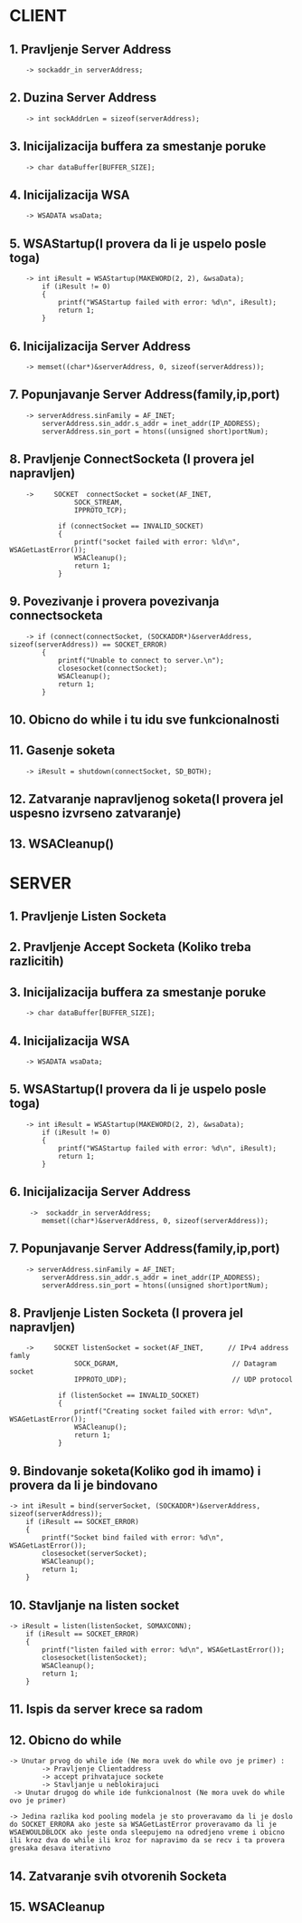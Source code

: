 # CLIENT

## 1. Pravljenje Server Address 
        -> sockaddr_in serverAddress;

## 2. Duzina Server Address
        -> int sockAddrLen = sizeof(serverAddress); 

## 3. Inicijalizacija buffera za smestanje poruke
        -> char dataBuffer[BUFFER_SIZE];
    
## 4. Inicijalizacija WSA
        -> WSADATA wsaData;
    
## 5. WSAStartup(I provera da li je uspelo posle toga)
        -> int iResult = WSAStartup(MAKEWORD(2, 2), &wsaData);
            if (iResult != 0)
            {
                printf("WSAStartup failed with error: %d\n", iResult);
                return 1;
            }

## 6. Inicijalizacija Server Address
        -> memset((char*)&serverAddress, 0, sizeof(serverAddress));
    
## 7. Popunjavanje Server Address(family,ip,port)
        -> serverAddress.sinFamily = AF_INET;
            serverAddress.sin_addr.s_addr = inet_addr(IP_ADDRESS);
            serverAddress.sin_port = htons((unsigned short)portNum);

## 8. Pravljenje ConnectSocketa (I provera jel napravljen)
        ->     SOCKET  connectSocket = socket(AF_INET,
                    SOCK_STREAM,
                    IPPROTO_TCP);

                if (connectSocket == INVALID_SOCKET)
                {
                    printf("socket failed with error: %ld\n", WSAGetLastError());
                    WSACleanup();
                    return 1;
                }
    
## 9. Povezivanje i provera povezivanja connectsocketa
        -> if (connect(connectSocket, (SOCKADDR*)&serverAddress, sizeof(serverAddress)) == SOCKET_ERROR)
            {
                printf("Unable to connect to server.\n");
                closesocket(connectSocket);
                WSACleanup();
                return 1;
            }

## 10. Obicno do while i tu idu sve funkcionalnosti

## 11. Gasenje soketa 
        -> iResult = shutdown(connectSocket, SD_BOTH);

## 12. Zatvaranje napravljenog soketa(I provera jel uspesno izvrseno zatvaranje)

## 13. WSACleanup()


# SERVER

## 1. Pravljenje Listen Socketa 

## 2. Pravljenje Accept Socketa (Koliko treba razlicitih)

## 3. Inicijalizacija buffera za smestanje poruke
        -> char dataBuffer[BUFFER_SIZE];
    
## 4. Inicijalizacija WSA
        -> WSADATA wsaData;
    
## 5. WSAStartup(I provera da li je uspelo posle toga)
        -> int iResult = WSAStartup(MAKEWORD(2, 2), &wsaData);
            if (iResult != 0)
            {
                printf("WSAStartup failed with error: %d\n", iResult);
                return 1;
            }

## 6. Inicijalizacija Server Address
         ->  sockaddr_in serverAddress;
            memset((char*)&serverAddress, 0, sizeof(serverAddress));
    
## 7. Popunjavanje Server Address(family,ip,port)
        -> serverAddress.sinFamily = AF_INET;
            serverAddress.sin_addr.s_addr = inet_addr(IP_ADDRESS);
            serverAddress.sin_port = htons((unsigned short)portNum);

## 8. Pravljenje Listen Socketa (I provera jel napravljen)
        ->     SOCKET listenSocket = socket(AF_INET,      // IPv4 address famly
                    SOCK_DGRAM,                            // Datagram socket
                    IPPROTO_UDP);                          // UDP protocol

                if (listenSocket == INVALID_SOCKET)
                {
                    printf("Creating socket failed with error: %d\n", WSAGetLastError());
                    WSACleanup();
                    return 1;
                }

## 9. Bindovanje soketa(Koliko god ih imamo) i provera da li je bindovano
    -> int iResult = bind(serverSocket, (SOCKADDR*)&serverAddress, sizeof(serverAddress));
        if (iResult == SOCKET_ERROR)
        {
            printf("Socket bind failed with error: %d\n", WSAGetLastError());
            closesocket(serverSocket);
            WSACleanup();
            return 1;
        }

## 10. Stavljanje na listen socket 
    -> iResult = listen(listenSocket, SOMAXCONN);
        if (iResult == SOCKET_ERROR)
        {
            printf("listen failed with error: %d\n", WSAGetLastError());
            closesocket(listenSocket);
            WSACleanup();
            return 1;
        }

## 11. Ispis da server krece sa radom

## 12. Obicno do while 
    -> Unutar prvog do while ide (Ne mora uvek do while ovo je primer) :
            -> Pravljenje Clientaddress 
            -> accept prihvatajuce sockete
            -> Stavljanje u neblokirajuci
     -> Unutar drugog do while ide funkcionalnost (Ne mora uvek do while ovo je primer)   

    -> Jedina razlika kod pooling modela je sto proveravamo da li je doslo do SOCKET_ERRORA ako jeste sa WSAGetLastError proveravamo da li je WSAEWOULDBLOCK ako jeste onda sleepujemo na odredjeno vreme i obicno ili kroz dva do while ili kroz for napravimo da se recv i ta provera gresaka desava iterativno

## 14. Zatvaranje svih otvorenih Socketa

## 15. WSACleanup